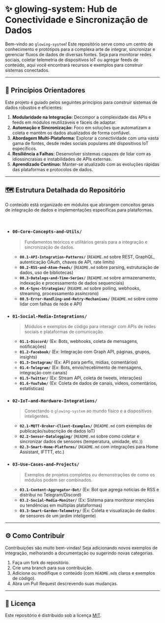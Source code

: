 # ✨ glowing-system: Hub de Conectividade e Sincronização de Dados


Bem-vindo ao `glowing-system`\! Este repositório serve como um centro de conhecimento e protótipos para a complexa arte de integrar, sincronizar e gerenciar fluxos de dados de diversas fontes. Seja para monitorar redes sociais, coletar telemetria de dispositivos IoT ou agregar feeds de conteúdo, aqui você encontrará recursos e exemplos para construir sistemas conectados.

---

## 🌟 Princípios Orientadores

Este projeto é guiado pelos seguintes princípios para construir sistemas de dados robustos e eficientes:

1.  **Modularidade na Integração:** Decompor a complexidade das APIs e feeds em módulos reutilizáveis e fáceis de adaptar.
2.  **Automação e Sincronização:** Foco em soluções que automatizam a coleta e mantêm os dados atualizados de forma confiável.
3.  **Abordagem Multi-Plataforma:** Explorar a conectividade com uma vasta gama de fontes, desde redes sociais populares até dispositivos IoT específicos.
4.  **Resiliência a Falhas:** Desenvolver sistemas capazes de lidar com as idiossincrasias e instabilidades de APIs externas.
5.  **Aprendizado Contínuo:** Manter-se atualizado com as evoluções rápidas das plataformas e protocolos de dados.

---

## 🗺️ Estrutura Detalhada do Repositório

O conteúdo está organizado em módulos que abrangem conceitos gerais de integração de dados e implementações específicas para plataformas.

<br>

* ### `00-Core-Concepts-and-Utils/`
    > Fundamentos teóricos e utilitários gerais para a integração e sincronização de dados.
    >
    * **`00.1-API-Integration-Patterns/`** (`README.md` sobre REST, GraphQL, autenticação OAuth, chaves de API, rate limits)
    * **`00.2-RSS-and-Atom-Feeds/`** (`README.md` sobre parsing, estruturação de dados, uso de bibliotecas)
    * **`00.3-Datalogs-and-Time-Series/`** (`README.md` sobre armazenamento, indexação e processamento de dados sequenciais)
    * **`00.4-Sync-Strategies/`** (`README.md` sobre polling, webhooks, streaming, processamento assíncrono)
    * **`00.5-Error-Handling-and-Retry-Mechanisms/`** (`README.md` sobre como lidar com falhas de rede e API)

* ### `01-Social-Media-Integrations/`
    > Módulos e exemplos de código para interagir com APIs de redes sociais e plataformas de comunicação.
    >
    * **`01.1-Discord/`** (Ex: Bots, webhooks, coleta de mensagens, notificações)
    * **`01.2-Facebook/`** (Ex: Integração com Graph API, páginas, grupos, insights)
    * **`01.3-Instagram/`** (Ex: API para perfis, mídias, comentários)
    * **`01.4-Telegram/`** (Ex: Bots, envio/recebimento de mensagens, integração com canais)
    * **`01.5-Twitter/`** (Ex: Stream API, coleta de tweets, interações)
    * **`01.6-YouTube/`** (Ex: Coleta de dados de canais, vídeos, comentários, estatísticas)

* ### `02-IoT-and-Hardware-Integrations/`
    > Conectando o `glowing-system` ao mundo físico e a dispositivos inteligentes.
    >
    * **`02.1-MQTT-Broker-Client-Examples/`** (`README.md` com exemplos de publicação/subscrição de dados IoT)
    * **`02.2-Sensor-Datalogging/`** (`README.md` sobre como coletar e sincronizar dados de sensores (temperatura, umidade, etc.))
    * **`02.3-Smart-Home-Platforms/`** (`README.md` com integrações para Home Assistant, IFTTT, etc.)

* ### `03-Use-Cases-and-Projects/`
    > Exemplos de projetos completos ou demonstrações de como os módulos podem ser combinados.
    >
    * **`03.1-Content-Aggregator-Bot/`** (Ex: Bot que agrega notícias de RSS e distribui no Telegram/Discord)
    * **`03.2-Social-Media-Monitor/`** (Ex: Sistema para monitorar menções ou tendências em múltiplas plataformas)
    * **`03.3-Smart-Garden-Telemetry/`** (Ex: Coleta e visualização de dados de sensores de um jardim inteligente)

---

## ⚙️ Como Contribuir

Contribuições são muito bem-vindas\! Seja adicionando novos exemplos de integração, melhorando a documentação ou sugerindo novas categorias.

1.  Faça um fork do repositório.
2.  Crie uma branch para sua contribuição.
3.  Adicione ou modifique o conteúdo (com `README.md`s claros e exemplos de código).
4.  Abra um Pull Request descrevendo suas mudanças.

---

## 📜 Licença

Este repositório é distribuído sob a licença [MIT](LICENSE).
